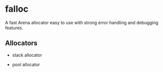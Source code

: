 # falloc
A fast Arena allocator easy to use with strong error handling and debugging features.

## Allocators
- stack allocator

- pool allocator
